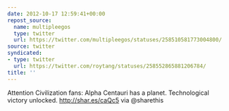 ```yaml
---
date: 2012-10-17 12:59:41+00:00
repost_source:
  name: multipleegos
  type: twitter
  url: https://twitter.com/multipleegos/statuses/258510581773004800/
source: twitter
syndicated:
- type: twitter
  url: https://twitter.com/roytang/statuses/258552865881206784/
title: ''
---
```


Attention Civilization fans: Alpha Centauri has a planet. Technological victory unlocked. http://shar.es/caQc5 via @sharethis